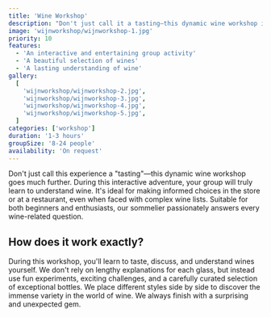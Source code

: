```yaml
---
title: 'Wine Workshop'
description: "Don't just call it a tasting—this dynamic wine workshop is an interactive adventure where your group will truly learn to understand wine"
image: 'wijnworkshop/wijnworkshop-1.jpg'
priority: 10
features:
  - 'An interactive and entertaining group activity'
  - 'A beautiful selection of wines'
  - 'A lasting understanding of wine'
gallery:
  [
    'wijnworkshop/wijnworkshop-2.jpg',
    'wijnworkshop/wijnworkshop-3.jpg',
    'wijnworkshop/wijnworkshop-4.jpg',
    'wijnworkshop/wijnworkshop-5.jpg',
  ]
categories: ['workshop']
duration: '1-3 hours'
groupSize: '8-24 people'
availability: 'On request'
---
```


Don't just call this experience a "tasting"—this dynamic wine workshop goes much further. During this interactive adventure, your group will truly learn to understand wine. It's ideal for making informed choices in the store or at a restaurant, even when faced with complex wine lists. Suitable for both beginners and enthusiasts, our sommelier passionately answers every wine-related question.

## How does it work exactly?

During this workshop, you'll learn to taste, discuss, and understand wines yourself. We don't rely on lengthy explanations for each glass, but instead use fun experiments, exciting challenges, and a carefully curated selection of exceptional bottles. We place different styles side by side to discover the immense variety in the world of wine. We always finish with a surprising and unexpected gem.
